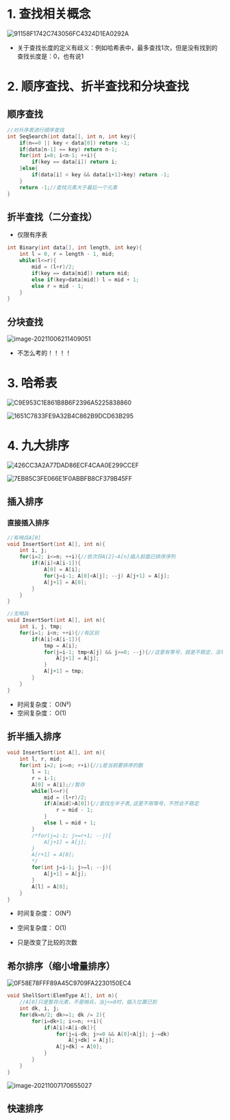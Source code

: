# 1. 查找相关概念

![91158F1742C743056FC4324D1EA0292A](https://cdn.jsdelivr.net/gh/yohumi23/Pics/202110040919461.png)

* 关于查找长度的定义有歧义：例如哈希表中，最多查找1次，但是没有找到的查找长度是：0，也有说1

# 2. 顺序查找、折半查找和分块查找

## 顺序查找

```cpp
//对升序表进行顺序查找
int SeqSearch(int data[], int n, int key){
    if(n==0 || key < data[0]) return -1;
    if(data[n-1] == key) return n-1;
    for(int i=0; i<n-1; ++i){
        if(key == data[i]) return i;
    }else{
        if(data[i] < key && data[i+1]>key) return -1;
    }
    return -1;//查找元素大于最后一个元素
}
```

## 折半查找（二分查找）

* 仅限有序表 

```cpp
int Binary(int data[], int length, int key){
    int l = 0, r = length - 1, mid;
    while(l<=r){
        mid = (l+r)/2;
        if(key == data[mid]) return mid;
        else if(key>data[mid]) l = mid + 1;
        else r = mid - 1;
    }
}
```

## 分块查找

![image-20211006211409051](https://cdn.jsdelivr.net/gh/yohumi23/Pics/202110062114312.png)



* 不怎么考的！！！！





# 3. 哈希表



![C9E953C1E861B8B6F2396A5225838860](https://cdn.jsdelivr.net/gh/yohumi23/Pics/202110062117234.png)





![1651C7833FE9A32B4C862B9DCD63B295](https://cdn.jsdelivr.net/gh/yohumi23/Pics/202110071519520.png)

# 4. 九大排序

![426CC3A2A77DAD86ECF4CAA0E299CCEF](https://cdn.jsdelivr.net/gh/yohumi23/Pics/202110071516287.png)

![7EB85C3FE066E1F0ABBFB8CF379B45FF](https://cdn.jsdelivr.net/gh/yohumi23/Pics/202110071522690.png)





## 插入排序

### 直接插入排序

```cpp
//有哨兵A[0]
void InsertSort(int A[], int n){
    int i, j;
    for(i=2; i<=n; ++i){//依次将A[2]~A[n]插入前面已排序序列
        if(A[i]<A[i-1]){
            A[0] = A[i];
            for(j=i-1; A[0]<A[j]; --j) A[j+1] = A[j];
            A[j+1] = A[0];
        }
    }
}

//无哨兵
void InsertSort(int A[], int n){
    int i, j, tmp;
    for(i=1; i<n; ++i){//有区别
        if(A[i]<A[i-1]){
            tmp = A[i];
            for(j=i-1; tmp<A[j] && j>=0; --j){//这里有等号，就是不稳定，没等号，就是稳定
                A[j+1] = A[j];
            }
            A[j+1] = tmp;
        }
    }
}
```

* 时间复杂度： O(N²)
* 空间复杂度： O(1)

## 折半插入排序

```cpp
void InsertSort(int A[], int n){
    int l, r, mid;
    for(int i=2; i<=n; ++i){//i是当前要排序的数
        l = 1;
        r = i-1;
        A[0] = A[i];//暂存
        while(l<=r){
            mid = (l+r)/2;
            if(A[mid]>A[0]){//查找左半子表,这里不用等号，不然会不稳定
                r = mid - 1;
            }
            else l = mid + 1;
        }
        /*for(j=i-1; j>=r+1; --j){
            A[j+1] = A[j];
        }
        A[r+1] = A[0];
        */
        for(int j=i-1; j>=l; --j){
            A[j+1] = A[j]; 
        }
        A[l] = A[0];
    }
}
```

* 时间复杂度： O(N²)

* 空间复杂度： O(1)

* 只是改变了比较的次数

## 希尔排序（缩小增量排序）

![0F58E78FFF89A45C9709FA2230150EC4](https://cdn.jsdelivr.net/gh/yohumi23/Pics/202110071631166.png)

```cpp
void ShellSort(ElemType A[], int n){
    //A[0]只是暂存元素，不是哨兵，当j<=0时，插入位置已到
    int dk, i, j;
    for(dk=n/2; dk>=1; dk /= 2){
        for(i=dk+1; i<=n; ++i){
            if(A[i]<A[i-dk]){
            	for(j=i-dk; j>=0 && A[0]<A[j]; j-=dk)
                	A[j+dk] = A[j];
            	A[j+dk] = A[0];                    
            }
        }
    }
}

```



![image-20211007170655027](https://cdn.jsdelivr.net/gh/yohumi23/Pics/202110071706610.png)



## 快速排序



